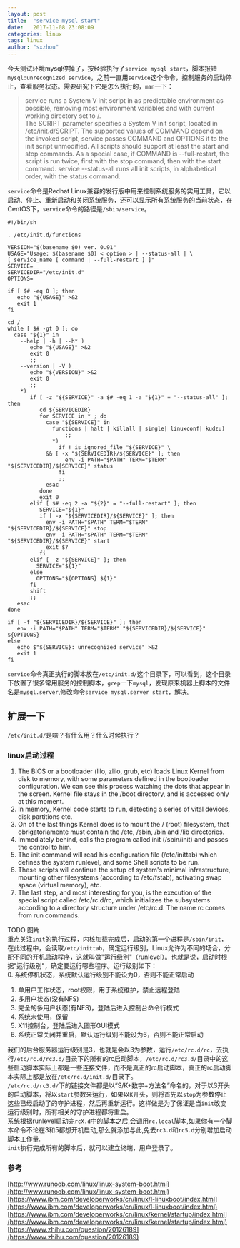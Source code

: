 ```yaml
---
layout: post
title:  "service mysql start"
date:   2017-11-08 23:08:09
categories: linux
tags: linux
author: "sxzhou"
---
```


今天测试环境mysql停掉了，按经验执行了`service mysql start`，脚本报错`mysql:unrecognized service`，之前一直用`service`这个命令，控制服务的启动停止，查看服务状态。需要研究下它是怎么执行的，`man`一下：
>service  runs a System V init script in as predictable environment as possible, removing most environment variables and with current working directory set to /.  
The SCRIPT parameter specifies a System V init script, located in /etc/init.d/SCRIPT.  The supported values of COMMAND depend on  the  invoked  script,  service passes COMMAND and OPTIONS it to the init script unmodified.  All scripts should support at least the start and stop commands.  As a special case, if COMMAND is --full-restart, the script is run twice, first with the stop command, then with the start command.
service --status-all runs all init scripts, in alphabetical order, with the status command.  

`service`命令是Redhat Linux兼容的发行版中用来控制系统服务的实用工具，它以启动、停止、重新启动和关闭系统服务，还可以显示所有系统服务的当前状态，在CentOS下，`service`命令的路径是`/sbin/service`。  
```shell
#!/bin/sh

. /etc/init.d/functions

VERSION="$(basename $0) ver. 0.91"
USAGE="Usage: $(basename $0) < option > | --status-all | \
[ service_name [ command | --full-restart ] ]"
SERVICE=
SERVICEDIR="/etc/init.d"
OPTIONS=

if [ $# -eq 0 ]; then
   echo "${USAGE}" >&2
   exit 1
fi

cd /
while [ $# -gt 0 ]; do
  case "${1}" in
    --help | -h | --h* )
       echo "${USAGE}" >&2
       exit 0
       ;;
    --version | -V )
       echo "${VERSION}" >&2
       exit 0
       ;;
    *)
       if [ -z "${SERVICE}" -a $# -eq 1 -a "${1}" = "--status-all" ]; then
          cd ${SERVICEDIR}
          for SERVICE in * ; do
            case "${SERVICE}" in
              functions | halt | killall | single| linuxconf| kudzu)
                  ;;
              *)
                if ! is_ignored_file "${SERVICE}" \
		    && [ -x "${SERVICEDIR}/${SERVICE}" ]; then
                  env -i PATH="$PATH" TERM="$TERM" "${SERVICEDIR}/${SERVICE}" status
                fi
                ;;
            esac
          done
          exit 0
       elif [ $# -eq 2 -a "${2}" = "--full-restart" ]; then
          SERVICE="${1}"
          if [ -x "${SERVICEDIR}/${SERVICE}" ]; then
            env -i PATH="$PATH" TERM="$TERM" "${SERVICEDIR}/${SERVICE}" stop
            env -i PATH="$PATH" TERM="$TERM" "${SERVICEDIR}/${SERVICE}" start
            exit $?
          fi
       elif [ -z "${SERVICE}" ]; then
         SERVICE="${1}"
       else
         OPTIONS="${OPTIONS} ${1}"
       fi
       shift
       ;;
   esac
done

if [ -f "${SERVICEDIR}/${SERVICE}" ]; then
   env -i PATH="$PATH" TERM="$TERM" "${SERVICEDIR}/${SERVICE}" ${OPTIONS}
else
   echo $"${SERVICE}: unrecognized service" >&2
   exit 1
fi

```
`service`命令真正执行的脚本放在`/etc/init.d/`这个目录下，可以看到，这个目录下放置了很多常用服务的控制脚本，`grep`一下`mysql`，发现原来机器上脚本的文件名是`mysql.server`,修改命令`service mysql.server start`，解决。  
## 扩展一下
`/etc/init.d/`是啥？有什么用？什么时候执行？ 
### linux启动过程  
1. The BIOS or a bootloader (lilo, zlilo, grub, etc) loads Linux Kernel from disk to memory, with some parameters defined in the bootloader configuration. We can see this process watching the dots that appear in the screen. Kernel file stays in the /boot directory, and is accessed only at this moment.
2. In memory, Kernel code starts to run, detecting a series of vital devices, disk partitions etc.
3. On of the last things Kernel does is to mount the / (root) filesystem, that obrigatoriamente must contain the /etc, /sbin, /bin and /lib directories.
4. Immediately behind, calls the program called init (/sbin/init) and passes the control to him.
5. The init command will read his configuration file (/etc/inittab) which defines the system runlevel, and some Shell scripts to be run.
6. These scripts will continue the setup of system's minimal infrastructure, mounting other filesystems (according to /etc/fstab), activating swap space (virtual memory), etc.
7. The last step, and most interesting for you, is the execution of the special script called /etc/rc.d/rc, which initializes the subsystems according to a directory structure under /etc/rc.d. The name rc comes from run commands.

TODO 图片  
重点关注`init`的执行过程，内核加载完成后，启动的第一个进程是`/sbin/init`，在此过程中，会读取`/etc/inittab`，确定运行级别，Linux允许为不同的场合，分配不同的开机启动程序，这就叫做"运行级别"（runlevel）。也就是说，启动时根据"运行级别"，确定要运行哪些程序。运行级别如下：  
0. 系统停机状态，系统默认运行级别不能设为0，否则不能正常启动
1. 单用户工作状态，root权限，用于系统维护，禁止远程登陆
2. 多用户状态(没有NFS)
3. 完全的多用户状态(有NFS)，登陆后进入控制台命令行模式
4. 系统未使用，保留
5. X11控制台，登陆后进入图形GUI模式
6. 系统正常关闭并重启，默认运行级别不能设为6，否则不能正常启动

我们的后台服务器运行级别是3，也就是会以3为参数，运行`/etc/rc.d/rc`，去执行`/etc/rc.d/rc3.d/`目录下的所有的rc启动脚本，`/etc/rc.d/rc3.d/`目录中的这些启动脚本实际上都是一些连接文件，而不是真正的rc启动脚本，真正的rc启动脚本实际上都是放在`/etc/rc.d/init.d/`目录下。  
`/etc/rc.d/rc3.d/`下的链接文件都是以“S/K+数字+方法名”命名的，对于以S开头的启动脚本，将以`start`参数来运行，如果以`K`开头，则将首先以`stop`为参数停止这些已经启动了的守护进程，然后再重新运行。这样做是为了保证是当`init`改变运行级别时，所有相关的守护进程都将重启。  
系统根据runlevel启动完`rcX.d`中的脚本之后,会调用`rc.local`脚本,如果你有一个脚本命令不论在3和5都想开机启动,那么就添加与此,免去`rc3.d`和`rc5.d`分别增加启动脚本工作量.  
`init`执行完成所有的脚本后，就可以建立终端，用户登录了。

### 参考
[http://www.runoob.com/linux/linux-system-boot.html](http://www.runoob.com/linux/linux-system-boot.html)  
[https://www.ibm.com/developerworks/cn/linux/l-linuxboot/index.html](https://www.ibm.com/developerworks/cn/linux/l-linuxboot/index.html)  
[https://www.ibm.com/developerworks/cn/linux/kernel/startup/index.html](https://www.ibm.com/developerworks/cn/linux/kernel/startup/index.html)  
[https://www.zhihu.com/question/20126189](https://www.zhihu.com/question/20126189)



